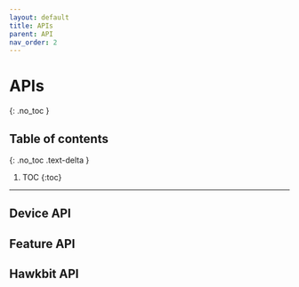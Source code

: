```yaml
---
layout: default
title: APIs
parent: API
nav_order: 2
---
```


# APIs
{: .no_toc }



## Table of contents
{: .no_toc .text-delta }

1. TOC
{:toc}

---



## Device API

## Feature API

## Hawkbit API
